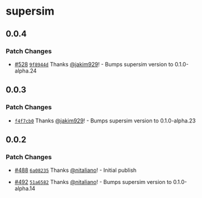 # supersim

## 0.0.4

### Patch Changes

- [#528](https://github.com/ethereum-optimism/ecosystem/pull/528) [`9f8944d`](https://github.com/ethereum-optimism/ecosystem/commit/9f8944d414244484d0c0f9d4a0ef5ca940167ad7) Thanks [@jakim929](https://github.com/jakim929)! - Bumps supersim version to 0.1.0-alpha.24

## 0.0.3

### Patch Changes

- [`f4f7cb0`](https://github.com/ethereum-optimism/ecosystem/commit/f4f7cb0e585271dc2662423a358bb734ede5205c) Thanks [@jakim929](https://github.com/jakim929)! - Bumps supersim version to 0.1.0-alpha.23

## 0.0.2

### Patch Changes

- [#488](https://github.com/ethereum-optimism/ecosystem/pull/488) [`6a08235`](https://github.com/ethereum-optimism/ecosystem/commit/6a08235a488a8a6b51c77b46a73a9b6c320194d0) Thanks [@nitaliano](https://github.com/nitaliano)! - Initial publish

- [#492](https://github.com/ethereum-optimism/ecosystem/pull/492) [`51a6582`](https://github.com/ethereum-optimism/ecosystem/commit/51a6582cfdaa395828fa8f8c04104bc0b0538e78) Thanks [@nitaliano](https://github.com/nitaliano)! - Bumps supersim version to 0.1.0-alpha.14
